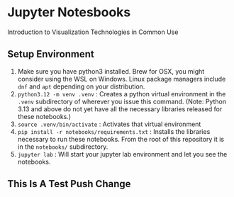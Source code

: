 # Jupyter Notesbooks
Introduction to Visualization Technologies in Common Use

## Setup Environment
1. Make sure you have python3 installed. Brew for OSX, you might consider using the WSL on Windows. Linux package managers include `dnf` and `apt` depending on your distribution. 
2. `python3.12 -m venv .venv` : Creates a python virtual environment in the `.venv` subdirectory of wherever you issue this command. (Note: Python 3.13 and above do not yet have all the necessary libraries released for these notebooks.)
3. `source .venv/bin/activate` : Activates that virtual environment 
4. `pip install -r notebooks/requirements.txt` : Installs the libraries necessary to run these notebooks. From the root of this repository it is in the `notebooks/` subdirectory. 
5. `jupyter lab` : Will start your jupyter lab environment and let you see the notebooks.

## This Is A Test Push Change
